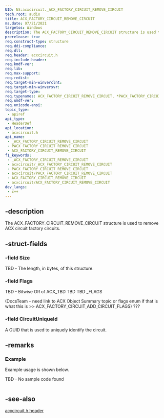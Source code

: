 ```yaml
---
UID: NS:acxcircuit._ACX_FACTORY_CIRCUIT_REMOVE_CIRCUIT
tech.root: audio
title: ACX_FACTORY_CIRCUIT_REMOVE_CIRCUIT
ms.date: 07/21/2021
targetos: Windows
description: The ACX_FACTORY_CIRCUIT_REMOVE_CIRCUIT structure is used to remove ACX circuit factory circuits.
prerelease: true
req.construct-type: structure
req.ddi-compliance: 
req.dll: 
req.header: acxcircuit.h
req.include-header: 
req.kmdf-ver: 
req.lib: 
req.max-support: 
req.redist: 
req.target-min-winverclnt: 
req.target-min-winversvr: 
req.target-type: 
req.typenames: ACX_FACTORY_CIRCUIT_REMOVE_CIRCUIT, *PACX_FACTORY_CIRCUIT_REMOVE_CIRCUIT
req.umdf-ver: 
req.unicode-ansi: 
topic_type:
 - apiref
api_type:
 - HeaderDef
api_location:
 - acxcircuit.h
api_name:
 - _ACX_FACTORY_CIRCUIT_REMOVE_CIRCUIT
 - PACX_FACTORY_CIRCUIT_REMOVE_CIRCUIT
 - ACX_FACTORY_CIRCUIT_REMOVE_CIRCUIT
f1_keywords:
 - _ACX_FACTORY_CIRCUIT_REMOVE_CIRCUIT
 - acxcircuit/_ACX_FACTORY_CIRCUIT_REMOVE_CIRCUIT
 - PACX_FACTORY_CIRCUIT_REMOVE_CIRCUIT
 - acxcircuit/PACX_FACTORY_CIRCUIT_REMOVE_CIRCUIT
 - ACX_FACTORY_CIRCUIT_REMOVE_CIRCUIT
 - acxcircuit/ACX_FACTORY_CIRCUIT_REMOVE_CIRCUIT
dev_langs:
 - c++
---
```


## -description

The ACX_FACTORY_CIRCUIT_REMOVE_CIRCUIT structure is used to remove ACX circuit factory circuits.

## -struct-fields

### -field Size

TBD - The length, in bytes, of this structure. 


### -field Flags

TBD - Bitwise OR of ACX_TBD TBD TBD _FLAGS 

(DocsTeam - need link to ACX Object Summary topic or flags enum if that is what this is >> ACX_FACTORY_CIRCUIT_ADD_CIRCUIT_FLAGS) ???

### -field CircuitUniqueId

A GUID that is used to uniquely identify the circuit.

## -remarks

### Example

Example usage is shown below.

TBD - No sample code found

```cpp

```

## -see-also

[acxcircuit.h header](index.md)


